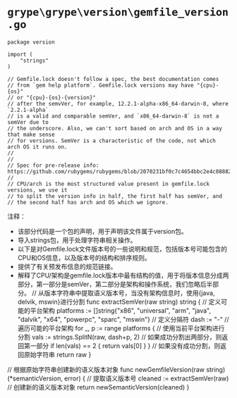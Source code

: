 # `grype\grype\version\gemfile_version.go`

```
package version

import (
	"strings"
)

// Gemfile.lock doesn't follow a spec, the best documentation comes
// from `gem help platform`. Gemfile.lock versions may have "{cpu}-{os}"
// or "{cpu}-{os}-{version}"
// after the semvVer, for example, 12.2.1-alpha-x86_64-darwin-8, where `2.2.1-alpha`
// is a valid and comparable semVer, and `x86_64-darwin-8` is not a semVer due to
// the underscore. Also, we can't sort based on arch and OS in a way that make sense
// for versions. SemVer is a characteristic of the code, not which arch OS it runs on.
//
//
// Spec for pre-release info: https://github.com/rubygems/rubygems/blob/2070231bf0c7c4654bbc2e4c08882bf414840360/bundler/spec/install/gemfile/path_spec.rb#L186
//
// CPU/arch is the most structured value present in gemfile.lock versions, we use it
// to split the version info in half, the first half has semVer, and
// the second half has arch and OS which we ignore.
```

注释：
- 该部分代码是一个包的声明，用于声明该文件属于version包。
- 导入strings包，用于处理字符串相关操作。
- 以下是对Gemfile.lock文件版本号的一些说明和规范，包括版本号可能包含的CPU和OS信息，以及版本号的结构和排序规则。
- 提供了有关预发布信息的规范链接。
- 解释了CPU/架构是gemfile.lock版本中最有结构的值，用于将版本信息分成两部分，第一部分是semVer，第二部分是架构和操作系统，我们忽略后半部分。
// 从版本字符串中提取语义版本号，当没有架构信息时，使用{java, delvik, mswin}进行分割
func extractSemVer(raw string) string {
    // 定义可能的平台架构
    platforms := []string{"x86", "universal", "arm", "java", "dalvik", "x64", "powerpc", "sparc", "mswin"}
    // 定义分隔符
    dash := "-"
    // 遍历可能的平台架构
    for _, p := range platforms {
        // 使用当前平台架构进行分割
        vals := strings.SplitN(raw, dash+p, 2)
        // 如果成功分割出两部分，则返回第一部分
        if len(vals) == 2 {
            return vals[0]
        }
    }
    // 如果没有成功分割，则返回原始字符串
    return raw
}

// 根据原始字符串创建新的语义版本对象
func newGemfileVersion(raw string) (*semanticVersion, error) {
    // 提取语义版本号
    cleaned := extractSemVer(raw)
    // 创建新的语义版本对象
    return newSemanticVersion(cleaned)
}
```